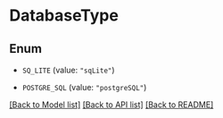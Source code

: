 # DatabaseType

## Enum


* `SQ_LITE` (value: `"sqLite"`)

* `POSTGRE_SQL` (value: `"postgreSQL"`)


[[Back to Model list]](../README.md#documentation-for-models) [[Back to API list]](../README.md#documentation-for-api-endpoints) [[Back to README]](../README.md)


